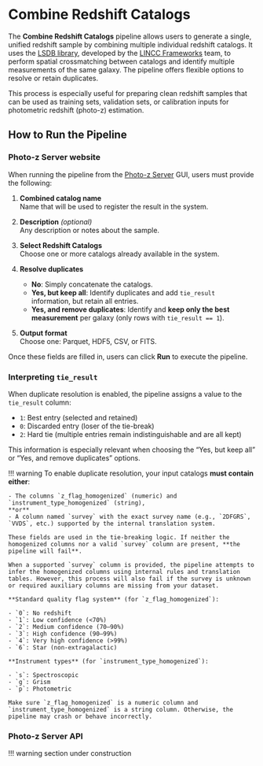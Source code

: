 # Combine Redshift Catalogs

The **Combine Redshift Catalogs** pipeline allows users to generate a single, unified redshift sample by combining multiple individual redshift catalogs. It uses the [LSDB library](https://docs.lsdb.io/en/stable/index.html), developed by the [LINCC Frameworks](https://lsstdiscoveryalliance.org/programs/lincc-frameworks/) team, to perform spatial crossmatching between catalogs and identify multiple measurements of the same galaxy. The pipeline offers flexible options to resolve or retain duplicates.

This process is especially useful for preparing clean redshift samples that can be used as training sets, validation sets, or calibration inputs for photometric redshift (photo-z) estimation.

## How to Run the Pipeline

### Photo-z Server website 

When running the pipeline from the [Photo-z Server](https://pzserver.linea.org.br/) GUI, users must provide the following:

1. **Combined catalog name**  
   Name that will be used to register the result in the system.

2. **Description** *(optional)*  
   Any description or notes about the sample.

3. **Select Redshift Catalogs**  
   Choose one or more catalogs already available in the system.

4. **Resolve duplicates**
     - **No**: Simply concatenate the catalogs.
     - **Yes, but keep all**: Identify duplicates and add `tie_result` information, but retain all entries.
     - **Yes, and remove duplicates**: Identify and **keep only the best measurement** per galaxy (only rows with `tie_result == 1`).

5. **Output format**  
   Choose one: Parquet, HDF5, CSV, or FITS.

Once these fields are filled in, users can click **Run** to execute the pipeline.

### Interpreting `tie_result`

When duplicate resolution is enabled, the pipeline assigns a value to the `tie_result` column:

- `1`: Best entry (selected and retained)
- `0`: Discarded entry (loser of the tie-break)
- `2`: Hard tie (multiple entries remain indistinguishable and are all kept)

This information is especially relevant when choosing the “Yes, but keep all” or “Yes, and remove duplicates” options.

!!! warning
    To enable duplicate resolution, your input catalogs **must contain either**:
    
    - The columns `z_flag_homogenized` (numeric) and `instrument_type_homogenized` (string),  
    **or**
    - A column named `survey` with the exact survey name (e.g., `2DFGRS`, `VVDS`, etc.) supported by the internal translation system.

    These fields are used in the tie-breaking logic. If neither the homogenized columns nor a valid `survey` column are present, **the pipeline will fail**.

    When a supported `survey` column is provided, the pipeline attempts to infer the homogenized columns using internal rules and translation tables. However, this process will also fail if the survey is unknown or required auxiliary columns are missing from your dataset.

    **Standard quality flag system** (for `z_flag_homogenized`):
    
    - `0`: No redshift  
    - `1`: Low confidence (<70%)  
    - `2`: Medium confidence (70–90%)  
    - `3`: High confidence (90–99%)  
    - `4`: Very high confidence (>99%)  
    - `6`: Star (non-extragalactic)
    
    **Instrument types** (for `instrument_type_homogenized`):
    
    - `s`: Spectroscopic  
    - `g`: Grism  
    - `p`: Photometric

    Make sure `z_flag_homogenized` is a numeric column and `instrument_type_homogenized` is a string column. Otherwise, the pipeline may crash or behave incorrectly.

### Photo-z Server API

!!! warning
    section under construction 
    

